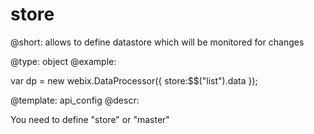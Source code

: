 store
=============


@short: allows to define datastore which will be monitored for changes
	

@type: object
@example:

var dp = new webix.DataProcessor({
    store:$$("list").data
});

@template:	api_config
@descr:

You need to define "store" or "master"
